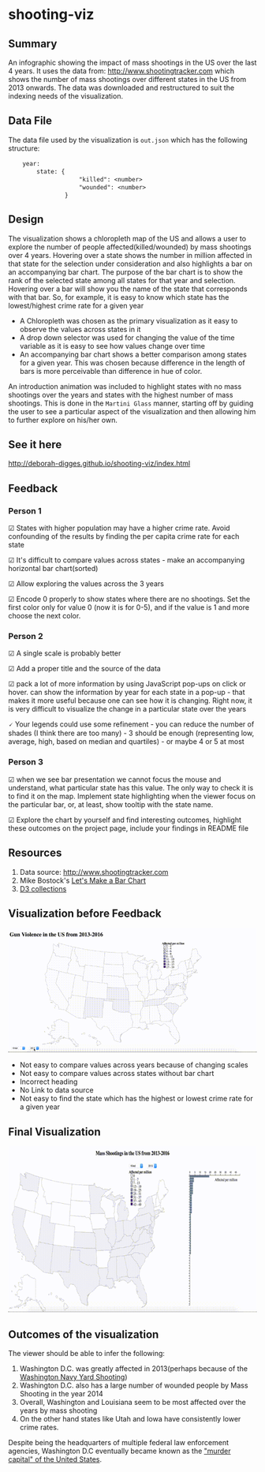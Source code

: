 # shooting-viz

## Summary
An infographic showing the impact of mass shootings in the US over the last 4 years. It uses the data from: http://www.shootingtracker.com which shows the number of mass shootings over different states in the US from 2013 onwards. The data was downloaded and restructured to suit the indexing needs of the visualization. 

## Data File
The data file used by the visualization is `out.json` which has the following structure:

```
    year:
        state: {
                    "killed": <number>
                    "wounded": <number>
                }
```

## Design

The visualization shows a chloropleth map of the US and allows a user to explore the number of people affected(killed/wounded) by mass shootings over 4 years. Hovering over a state shows the number in million affected in that state for the selection under consideration and also highlights a bar on an accompanying bar chart. The purpose of the bar chart is to show the rank of the selected state among all states for that year and selection. Hovering over a bar will show you the name of the state that corresponds with that bar. So, for example, it is easy to know which state has the lowest/highest crime rate for a given year

- A Chloropleth was chosen as the primary visualization as it easy to observe the values across states in it
- A drop down selector was used for changing the value of the time variable as it is easy to see how values change over time
- An accompanying bar chart shows a better comparison among states for a given year. This was chosen because difference in the length of bars is more perceivable than difference in hue of color.

An introduction animation was included to highlight states with no mass shootings over the years and states with the highest number of mass shootings. This is done in the `Martini Glass` manner, starting off by guiding the user to see a particular aspect of the visualization and then allowing him to further explore on his/her own.

## See it here
http://deborah-digges.github.io/shooting-viz/index.html


## Feedback

### Person 1
&#9745; States with higher population may have a higher crime rate. Avoid confounding of the results by finding the per capita crime rate for each state

&#9745; It's difficult to compare values across states - make an accompanying horizontal bar chart(sorted)

&#9745; Allow exploring the values across the 3 years

&#9745; Encode 0 properly to show states where there are no shootings. Set the first color only for value 0 (now it is for 0-5), and if the value is 1 and more choose the next color.

### Person 2
&#9745; A single scale is probably better

&#9745; Add a proper title and the source of the data

&#9745; pack a lot of more information by using JavaScript pop-ups on click or hover.  can show the information by year for each state in a pop-up - that makes it more useful because one can see how it is changing.  Right now, it is very difficult to visualize the change in a particular state over the years

&#128504; Your legends could use some refinement - you can reduce the number of shades (I think there are too many) - 3 should be enough (representing low, average, high, based on median and quartiles) - or maybe 4 or 5 at most

### Person 3
&#9745; when we see bar presentation we cannot focus the mouse and understand, what particular state has this value. The only way to check it is to find it on the map. Implement state highlighting when the viewer focus on the particular bar, or, at least, show tooltip with the state name.

&#9745; Explore the chart by yourself and find interesting outcomes, highlight these outcomes on the project page, include your findings in README file

## Resources
1. Data source: http://www.shootingtracker.com
2. Mike Bostock's [Let's Make a Bar Chart](https://bost.ocks.org/mike/bar/)
3. [D3 collections](https://github.com/d3/d3-collection)

## Visualization before Feedback

![Visualization before Feedback](old.gif)

- Not easy to compare values across years because of changing scales
- Not easy to compare values across states without bar chart
- Incorrect heading
- No Link to data source
- Not easy to find the state which has the highest or lowest crime rate for a given year

## Final Visualization
![Final Visualization](final.gif)

## Outcomes of the visualization

The viewer should be able to infer the following:

1. Washington D.C. was greatly affected in 2013(perhaps because of the [Washington Navy Yard Shooting](https://en.wikipedia.org/wiki/Washington_Navy_Yard_shooting))
2. Washington D.C. also has a large number of wounded people by Mass Shooting in the year 2014
3. Overall, Washington and Louisiana seem to be most affected over the years by mass shooting
4. On the other hand states like Utah and Iowa have consistently lower crime rates.

Despite being the headquarters of multiple federal law enforcement agencies, Washington D.C eventually became known as the ["murder capital" of the United States](https://en.wikipedia.org/wiki/Crime_in_Washington,_D.C.). 
